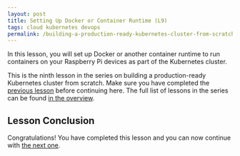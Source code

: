 ```yaml
---
layout: post
title: Setting Up Docker or Container Runtime (L9)
tags: cloud kubernetes devops
permalink: /building-a-production-ready-kubernetes-cluster-from-scratch/lesson-9
---
```


In this lesson, you will set up Docker or another container runtime to run
containers on your Raspberry Pi devices as part of the Kubernetes cluster.

This is the ninth lesson in the series on building a production-ready Kubernetes
cluster from scratch. Make sure you have completed the
[previous lesson](/building-a-production-ready-kubernetes-cluster-from-scratch/lesson-8)
before continuing here. The full list of lessons in the series can be found
[in the overview](/building-a-production-ready-kubernetes-cluster-from-scratch).

## Lesson Conclusion

<!-- TODO -->

Congratulations! You have completed this lesson and you can now continue with
[the next one](/building-a-production-ready-kubernetes-cluster-from-scratch/lesson-9).
